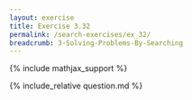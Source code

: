 ```yaml
---
layout: exercise
title: Exercise 3.32
permalink: /search-exercises/ex_32/
breadcrumb: 3-Solving-Problems-By-Searching
---
```


{% include mathjax_support %}

<div><i class="arrow-up loader" data-chapter="search-exercises" data-exercise="ex_32" data-rating="0"></i></div>
{% include_relative question.md %}
